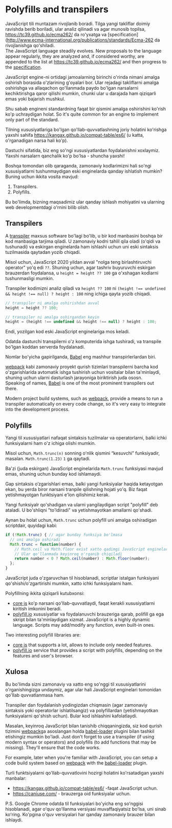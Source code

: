 
# Polyfills and transpilers

JavaScript tili muntazam rivojlanib boradi. Tilga yangi takliflar doimiy ravishda berib boriladi, ular analiz qilinadi va agar munosib topilsa, <https://tc39.github.io/ecma262/> da ro'yxatga va [specification](http://www.ecma-international.org/publications/standards/Ecma-262 da rivojlanishga qo'shiladi.  
The JavaScript language steadily evolves. New proposals to the language appear regularly, they are analyzed and, if considered worthy, are appended to the list at <https://tc39.github.io/ecma262/> and then progress to the [specification](https://www.ecma-international.org/publications-and-standards/standards/ecma-262/).

JavaScript engine-ni ortidagi jamoalarning birinchi o'rinda nimani amalga oshirish borasida o'zlarining g'oyalari bor. Ular rejadagi takliflarni amalga oshirishga va allaqachon qo'llanmada paydo bo'lgan narsalarni kechiktirishga qaror qilishi mumkin, chunki ular u darajada ham qiziqarli emas yoki bajarish mushkul. 

Shu sabab engineni standardning faqat bir qismini amalga oshirishini ko'rish ko'p uchraydigan holat. 
So it's quite common for an engine to implement only part of the standard.

Tilning xususiyatlariga bo'lgan qo'llab-quvvatlashning joriy holatini ko'rishga yaxshi sahifa <https://kangax.github.io/compat-table/es6/> (u katta, o'rganadigan narsa hali ko'p).

Dastuchi sifatida, biz eng so'ngi xususiyatlardan foydalanishni xoxlaymiz. Yaxshi narsalarn qanchalik ko'p bo'lsa - shuncha yaxshi! 

Boshqa tomondan olib qaraganda, zamonaviy kodlarimizni hali so'ngi xususiyatlarni tushunmaydigan eski enginelarda qanday ishlatish mumkin?
Buning uchun ikkita vosita mavjud:
1. Transpilers.
2. Polyfills.

Bu bo'limda, bizning maqsadimiz ular qanday ishlash mohiyatini va ularning web developmentdagi o'rnini bilib olish.  

## Transpilers

A [transpiler](https://en.wikipedia.org/wiki/Source-to-source_compiler) maxsus software bo'lagi bo'lib, u bir kod manbasini boshqa bir kod manbasiga tarjima qiladi. U zamonaviy kodni tahlil qila oladi (o'qidi va tushunadi) va eskirgan enginelarda ham ishlashi uchun uni eski sintaksis tuzilmasida qaytadan yozib chiqadi.  

Misol uchun, JavaScript 2020 yildan avval "nolga teng birlashtiruvchi operator" yo'q edi `??`. Shuning uchun, agar tashriv buyuruvchi eskirgan brauzerdan foydalansa, u `height = height ?? 100` ga o'xshagan kodlarni tushunmasligi mumkin. 

Transpiler kodimizni analiz qiladi va `height ?? 100` ni `(height !== undefined && height !== null) ? height : 100` ning ichiga qayta yozib chiqadi.

```js
// transpiler ni amalga oshirishdan avval
height = height ?? 100;

// transpiler ni amalga oshirgandan keyin
height = (height !== undefined && height !== null) ? height : 100;
```

Endi, yozilgan kod eski JavaScript enginelariga mos keladi.  

Odatda dasturchi transpilerni o'z komputerida ishga tushiradi, va transpile bo'lgan koddan serverda foydalanadi. 

Nomlar bo'yicha gapirilganda, [Babel](https://babeljs.io) eng mashhur transpirlerlardan biri. 

[webpack](https://webpack.js.org/) kabi zamonaviy proyekt qurish tizimlari transpilerni barcha kod o'zgarishlarida avtomatik ishga tushirish uchun vositalar bilan ta'minlaydi, shuning uchun ularni dasturlash jarayoniga biriktirish juda ososn.  
Speaking of names, [Babel](https://babeljs.io) is one of the most prominent transpilers out there.

Modern project build systems, such as [webpack](https://webpack.js.org/), provide a means to run a transpiler automatically on every code change, so it's very easy to integrate into the development process.

## Polyfills

Yangi til xususiyatlari nafaqat sintaksis tuzilmalar va operatorlarni, balki ichki funksiyalarni ham o'z ichiga olishi mumkin. 

Misol uchun, `Math.trunc(n)` sonning oʻnlik qismini “kesuvchi” funksiyadir, masalan. `Math.trunc(1.23)`  `1` ga qaytadi.

Ba'zi (juda eskirgan) JavaScript enginelarida `Math.trunc` funksiyasi mavjud emas, shuning uchun bunday kod ishlamaydi. 

Gap sintaksis o‘zgarishlari emas, balki yangi funksiyalar haqida ketayotgan ekan, bu yerda biror narsani tranpile qilishning hojati yo'q. Biz faqat yetishmayotgan funktsiyani e'lon qilishimiz kerak.

Yangi funksiyalr qo'shadigan va ularni yangilaydigan script "polyfill" deb ataladi. U bo'shliqni "to'ldiradi" va yetishmayotkan amallarni qo'shadi. 

Aynan bu holat uchun,  `Math.trunc` uchun polyfill uni amalga oshiradigan scriptdair, quyidagi kabi:

```js
if (!Math.trunc) { // agar bunday funksiya bo'lmasa
  // uni amalga oshiradi
  Math.trunc = function(number) {
    // Math.ceil va Math.floor exist xatto qadimgi JavaScript enginelarida ham mavjud
    // Ular qo'llanmada keyinroq o'rganib chiqiladi
    return number < 0 ? Math.ceil(number) : Math.floor(number);
  };
}
```

JavaScript juda o'zgaruvchan til hisoblanadi, scriptlar istalgan funksiyani qo'shishi/o'zgartirishi mumkin, xatto ichki funksiyalarni ham. 

Polyfillning ikkita qiziqarli kutubxonsi: 
- [core js](https://github.com/zloirock/core-js) ko'p narsani qo'llab-quvvatlaydi, faqat kerakli xususiyatlarni kiritish imkonini beradi.
- [polyfill.io](http://polyfill.io) xususiyatlar va foydalanuvchi brauzeriga qarab, polifill ga ega skript bilan ta'minlaydigan xizmat.
JavaScript is a highly dynamic language. Scripts may add/modify any function, even built-in ones.

Two interesting polyfill libraries are:
- [core js](https://github.com/zloirock/core-js) that supports a lot, allows to include only needed features.
- [polyfill.io](https://polyfill.io/) service that provides a script with polyfills, depending on the features and user's browser.


## Xulosa

Bu bo'limda sizni zamonaviy va xatto eng so'nggi til xususiyatlarini o'rganishingizga undaymiz, agar ular hali JavaScript enginelari tomonidan qo'llab quvvatlanmasa ham. 

Transpiler dan foydalanish yodingizdan chiqmasin (agar zamonaviy sintaksis yoki operatorlar ishlatilsangiz) va polyfillardan (yetishmayotkan funksiyalarni qo'shish uchun). Bular kod ishlashini kafolatlaydi. 

Masalan, keyinroq JavaScript bilan tanishib chiqqaningizda, siz kod qurish tizimini [webpack](https://webpack.js.org/)ga asoslangan holda [babel-loader](https://github.com/babel/babel-loader) plugini bilan tashkil etishingiz mumkin bo'ladi. 
Just don't forget to use a transpiler (if using modern syntax or operators) and polyfills (to add functions that may be missing). They'll ensure that the code works.

For example, later when you're familiar with JavaScript, you can setup a code build system based on [webpack](https://webpack.js.org/) with the [babel-loader](https://github.com/babel/babel-loader) plugin.

Turli funktsiyalarni qo'llab-quvvatlovini hozirgi holatini ko'rsatadigan yaxshi manbalar:
- <https://kangax.github.io/compat-table/es6/> -faqat JavaScript uchun.
- <https://caniuse.com/> - brauzerga oid funksiyalar uchun.

P.S. Google Chrome odatda til funksiyalari bo'yicha eng soʻnggisi hisoblanadi, agar oʻquv qoʻllanma versiyasi muvaffaqiyatsiz boʻlsa, uni sinab koʻring. Ko'pgina o'quv versiyalari har qanday zamonaviy brauzer bilan ishlaydi.
